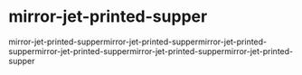 # mirror-jet-printed-supper
mirror-jet-printed-suppermirror-jet-printed-suppermirror-jet-printed-suppermirror-jet-printed-suppermirror-jet-printed-suppermirror-jet-printed-supper
